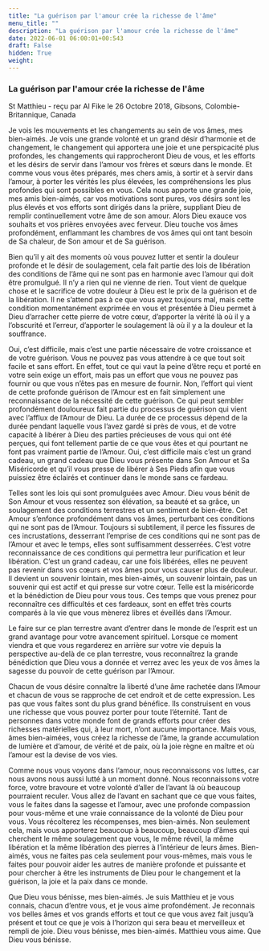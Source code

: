 ```yaml
---
title: "La guérison par l'amour crée la richesse de l'âme"
menu_title: ""
description: "La guérison par l'amour crée la richesse de l'âme"
date: 2022-06-01 06:00:01+00:543
draft: False
hidden: True
weight:
---
```

### La guérison par l'amour crée la richesse de l'âme

St Matthieu - reçu par Al Fike le 26 Octobre 2018, Gibsons, Colombie-Britannique, Canada

Je vois les mouvements et les changements au sein de vos âmes, mes bien-aimés. Je vois une grande volonté et un grand désir d’harmonie et de changement, le changement qui apportera une joie et une perspicacité plus profondes, les changements qui rapprocheront Dieu de vous, et les efforts et les désirs de servir dans l’amour vos frères et sœurs dans le monde. Et comme vous vous êtes préparés, mes chers amis, à sortir et à servir dans l’amour, à porter les vérités les plus élevées, les compréhensions les plus profondes qui sont possibles en vous. Cela nous apporte une grande joie, mes amis bien-aimés, car vos motivations sont pures, vos désirs sont les plus élevés et vos efforts sont dirigés dans la prière, suppliant Dieu de remplir continuellement votre âme de son amour. Alors Dieu exauce vos souhaits et vos prières envoyées avec ferveur. Dieu touche vos âmes profondément, enflammant les chambres de vos âmes qui ont tant besoin de Sa chaleur, de Son amour et de Sa guérison.

Bien qu’il y ait des moments où vous pouvez lutter et sentir la douleur profonde et le désir de soulagement, cela fait partie des lois de libération des conditions de l’âme qui ne sont pas en harmonie avec l’amour qui doit être promulgué. Il n’y a rien qui ne vienne de rien. Tout vient de quelque chose et le sacrifice de votre douleur à Dieu est le prix de la guérison et de la libération. Il ne s’attend pas à ce que vous ayez toujours mal, mais cette condition momentanément exprimée en vous et présentée à Dieu permet à Dieu d’arracher cette pierre de votre cœur, d’apporter la vérité là où il y a l’obscurité et l’erreur, d’apporter le soulagement là où il y a la douleur et la souffrance.

Oui, c’est difficile, mais c’est une partie nécessaire de votre croissance et de votre guérison. Vous ne pouvez pas vous attendre à ce que tout soit facile et sans effort. En effet, tout ce qui vaut la peine d’être reçu et porté en votre sein exige un effort, mais pas un effort que vous ne pouvez pas fournir ou que vous n’êtes pas en mesure de fournir. Non, l’effort qui vient de cette profonde guérison de l’Amour est en fait simplement une reconnaissance de la nécessité de cette guérison. Ce qui peut sembler profondément douloureux fait partie du processus de guérison qui vient avec l’afflux de l’Amour de Dieu. La durée de ce processus dépend de la durée pendant laquelle vous l’avez gardé si près de vous, et de votre capacité à libérer à Dieu des parties précieuses de vous qui ont été perçues, qui font tellement partie de ce que vous êtes et qui pourtant ne font pas vraiment partie de l’Amour. Oui, c’est difficile mais c’est un grand cadeau, un grand cadeau que Dieu vous présente dans Son Amour et Sa Miséricorde et qu’il vous presse de libérer à Ses Pieds afin que vous puissiez être éclairés et continuer dans le monde sans ce fardeau.

Telles sont les lois qui sont promulguées avec Amour. Dieu vous bénit de Son Amour et vous ressentez son élévation, sa beauté et sa grâce, un soulagement des conditions terrestres et un sentiment de bien-être. Cet Amour s’enfonce profondément dans vos âmes, perturbant ces conditions qui ne sont pas de l’Amour. Toujours si subtilement, il perce les fissures de ces incrustations, desserrant l’emprise de ces conditions qui ne sont pas de l’Amour et avec le temps, elles sont suffisamment desserrées. C’est votre reconnaissance de ces conditions qui permettra leur purification et leur libération. C’est un grand cadeau, car une fois libérées, elles ne peuvent pas revenir dans vos cœurs et vos âmes pour vous causer plus de douleur. Il devient un souvenir lointain, mes bien-aimés, un souvenir lointain, pas un souvenir qui est actif et qui presse sur votre cœur. Telle est la miséricorde et la bénédiction de Dieu pour vous tous. Ces temps que vous prenez pour reconnaître ces difficultés et ces fardeaux, sont en effet très courts comparés à la vie que vous mènerez libres et éveillés dans l’Amour.

Le faire sur ce plan terrestre avant d’entrer dans le monde de l’esprit est un grand avantage pour votre avancement spirituel. Lorsque ce moment viendra et que vous regarderez en arrière sur votre vie depuis la perspective au-delà de ce plan terrestre, vous reconnaîtrez la grande bénédiction que Dieu vous a donnée et verrez avec les yeux de vos âmes la sagesse du pouvoir de cette guérison par l’Amour.

Chacun de vous désire connaître la liberté d’une âme rachetée dans l’Amour et chacun de vous se rapproche de cet endroit et de cette expression. Les pas que vous faites sont du plus grand bénéfice. Ils construisent en vous une richesse que vous pouvez porter pour toute l’éternité. Tant de personnes dans votre monde font de grands efforts pour créer des richesses matérielles qui, à leur mort, n’ont aucune importance. Mais vous, âmes bien-aimées, vous créez la richesse de l’âme, la grande accumulation de lumière et d’amour, de vérité et de paix, où la joie règne en maître et où l’amour est la devise de vos vies.

Comme nous vous voyons dans l’amour, nous reconnaissons vos luttes, car nous avons nous aussi lutté à un moment donné. Nous reconnaissons votre force, votre bravoure et votre volonté d’aller de l’avant là où beaucoup pourraient reculer. Vous allez de l’avant en sachant que ce que vous faites, vous le faites dans la sagesse et l’amour, avec une profonde compassion pour vous-même et une vraie connaissance de la volonté de Dieu pour vous. Vous récolterez les récompenses, mes bien-aimés. Non seulement cela, mais vous apporterez beaucoup à beaucoup, beaucoup d’âmes qui cherchent le même soulagement que vous, le même réveil, la même libération et la même libération des pierres à l’intérieur de leurs âmes. Bien-aimés, vous ne faites pas cela seulement pour vous-mêmes, mais vous le faites pour pouvoir aider les autres de manière profonde et puissante et pour chercher à être les instruments de Dieu pour le changement et la guérison, la joie et la paix dans ce monde.

Que Dieu vous bénisse, mes bien-aimés. Je suis Matthieu et je vous connais, chacun d’entre vous, et je vous aime profondément. Je reconnais vos belles âmes et vos grands efforts et tout ce que vous avez fait jusqu’à présent et tout ce que je vois à l’horizon qui sera beau et merveilleux et rempli de joie. Dieu vous bénisse, mes bien-aimés. Matthieu vous aime. Que Dieu vous bénisse.




